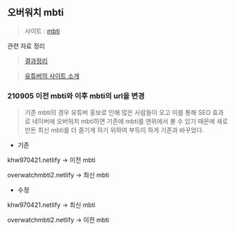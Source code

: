 ## 오버워치 mbti 

>사이트 : [mbti](https://khw970421-mbti.netlify.app/)

관련 자료 정리

> [결과정리](https://velog.io/@khw970421/%EC%98%A4%EB%B2%84%EC%9B%8C%EC%B9%98-mbti%EC%99%80-Kakao-adfit)

>[유튜버의 사이트 소개](https://www.youtube.com/watch?v=Fzn4rghj7H8&t=1s)


### 210905 이전 mbti와 이후 mbti의 url을 변경
>기존 mbti의 경우 유튜버 홍보로 인해 많은 사람들이 오고 이를 통해 SEO 효과로 네이버에 오버워치 mbti하면 기존에 mbti를 맨위에서 볼 수 있기 때문에 새로 만든 최신 mbti를 더 즐기게 하기 위하여 부득이 하게 기존과 바꾸었다. 


* 기존

khw970421.netlify ->  이전 mbti

overwatchmbti2.netlify -> 최신 mbti

* 수정

khw970421.netlify ->  최신 mbti

overwatchmbti2.netlify -> 이전 mbti
